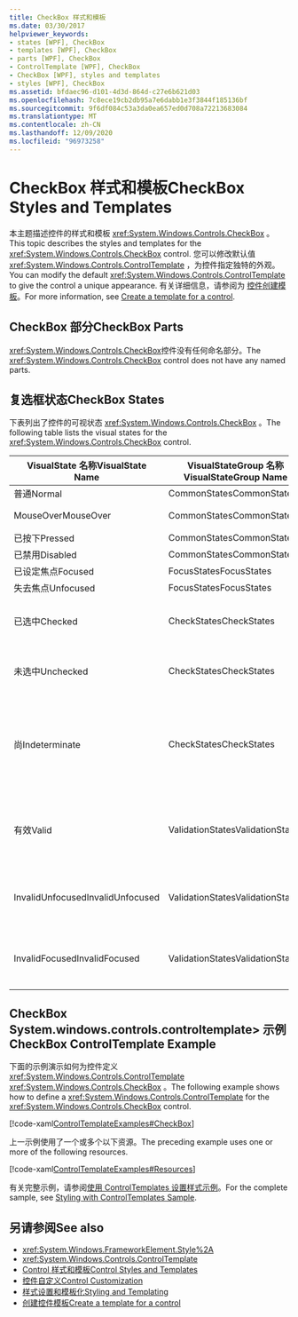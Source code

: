 ```yaml
---
title: CheckBox 样式和模板
ms.date: 03/30/2017
helpviewer_keywords:
- states [WPF], CheckBox
- templates [WPF], CheckBox
- parts [WPF], CheckBox
- ControlTemplate [WPF], CheckBox
- CheckBox [WPF], styles and templates
- styles [WPF], CheckBox
ms.assetid: bfdaec96-d101-4d3d-864d-c27e6b621d03
ms.openlocfilehash: 7c8ece19cb2db95a7e6dabb1e3f3844f185136bf
ms.sourcegitcommit: 9f6df084c53a3da0ea657ed0d708a72213683084
ms.translationtype: MT
ms.contentlocale: zh-CN
ms.lasthandoff: 12/09/2020
ms.locfileid: "96973258"
---
```

# <a name="checkbox-styles-and-templates"></a><span data-ttu-id="4e93f-102">CheckBox 样式和模板</span><span class="sxs-lookup"><span data-stu-id="4e93f-102">CheckBox Styles and Templates</span></span>
<span data-ttu-id="4e93f-103">本主题描述控件的样式和模板 <xref:System.Windows.Controls.CheckBox> 。</span><span class="sxs-lookup"><span data-stu-id="4e93f-103">This topic describes the styles and templates for the <xref:System.Windows.Controls.CheckBox> control.</span></span> <span data-ttu-id="4e93f-104">您可以修改默认值 <xref:System.Windows.Controls.ControlTemplate> ，为控件指定独特的外观。</span><span class="sxs-lookup"><span data-stu-id="4e93f-104">You can modify the default <xref:System.Windows.Controls.ControlTemplate> to give the control a unique appearance.</span></span> <span data-ttu-id="4e93f-105">有关详细信息，请参阅为 [控件创建模板](/dotnet/desktop-wpf/themes/how-to-create-apply-template)。</span><span class="sxs-lookup"><span data-stu-id="4e93f-105">For more information, see [Create a template for a control](/dotnet/desktop-wpf/themes/how-to-create-apply-template).</span></span>  
  
## <a name="checkbox-parts"></a><span data-ttu-id="4e93f-106">CheckBox 部分</span><span class="sxs-lookup"><span data-stu-id="4e93f-106">CheckBox Parts</span></span>  
 <span data-ttu-id="4e93f-107"><xref:System.Windows.Controls.CheckBox>控件没有任何命名部分。</span><span class="sxs-lookup"><span data-stu-id="4e93f-107">The <xref:System.Windows.Controls.CheckBox> control does not have any named parts.</span></span>  
  
## <a name="checkbox-states"></a><span data-ttu-id="4e93f-108">复选框状态</span><span class="sxs-lookup"><span data-stu-id="4e93f-108">CheckBox States</span></span>  
 <span data-ttu-id="4e93f-109">下表列出了控件的可视状态 <xref:System.Windows.Controls.CheckBox> 。</span><span class="sxs-lookup"><span data-stu-id="4e93f-109">The following table lists the visual states for the <xref:System.Windows.Controls.CheckBox> control.</span></span>  
  
|<span data-ttu-id="4e93f-110">VisualState 名称</span><span class="sxs-lookup"><span data-stu-id="4e93f-110">VisualState Name</span></span>|<span data-ttu-id="4e93f-111">VisualStateGroup 名称</span><span class="sxs-lookup"><span data-stu-id="4e93f-111">VisualStateGroup Name</span></span>|<span data-ttu-id="4e93f-112">描述</span><span class="sxs-lookup"><span data-stu-id="4e93f-112">Description</span></span>|  
|----------------------|---------------------------|-----------------|  
|<span data-ttu-id="4e93f-113">普通</span><span class="sxs-lookup"><span data-stu-id="4e93f-113">Normal</span></span>|<span data-ttu-id="4e93f-114">CommonStates</span><span class="sxs-lookup"><span data-stu-id="4e93f-114">CommonStates</span></span>|<span data-ttu-id="4e93f-115">默认状态。</span><span class="sxs-lookup"><span data-stu-id="4e93f-115">The default state.</span></span>|  
|<span data-ttu-id="4e93f-116">MouseOver</span><span class="sxs-lookup"><span data-stu-id="4e93f-116">MouseOver</span></span>|<span data-ttu-id="4e93f-117">CommonStates</span><span class="sxs-lookup"><span data-stu-id="4e93f-117">CommonStates</span></span>|<span data-ttu-id="4e93f-118">鼠标指针悬停在控件上方。</span><span class="sxs-lookup"><span data-stu-id="4e93f-118">The mouse pointer is positioned over the control.</span></span>|  
|<span data-ttu-id="4e93f-119">已按下</span><span class="sxs-lookup"><span data-stu-id="4e93f-119">Pressed</span></span>|<span data-ttu-id="4e93f-120">CommonStates</span><span class="sxs-lookup"><span data-stu-id="4e93f-120">CommonStates</span></span>|<span data-ttu-id="4e93f-121">已按下控件。</span><span class="sxs-lookup"><span data-stu-id="4e93f-121">The control is pressed.</span></span>|  
|<span data-ttu-id="4e93f-122">已禁用</span><span class="sxs-lookup"><span data-stu-id="4e93f-122">Disabled</span></span>|<span data-ttu-id="4e93f-123">CommonStates</span><span class="sxs-lookup"><span data-stu-id="4e93f-123">CommonStates</span></span>|<span data-ttu-id="4e93f-124">已禁用控件。</span><span class="sxs-lookup"><span data-stu-id="4e93f-124">The control is disabled.</span></span>|  
|<span data-ttu-id="4e93f-125">已设定焦点</span><span class="sxs-lookup"><span data-stu-id="4e93f-125">Focused</span></span>|<span data-ttu-id="4e93f-126">FocusStates</span><span class="sxs-lookup"><span data-stu-id="4e93f-126">FocusStates</span></span>|<span data-ttu-id="4e93f-127">控件有焦点。</span><span class="sxs-lookup"><span data-stu-id="4e93f-127">The control has focus.</span></span>|  
|<span data-ttu-id="4e93f-128">失去焦点</span><span class="sxs-lookup"><span data-stu-id="4e93f-128">Unfocused</span></span>|<span data-ttu-id="4e93f-129">FocusStates</span><span class="sxs-lookup"><span data-stu-id="4e93f-129">FocusStates</span></span>|<span data-ttu-id="4e93f-130">控件没有焦点。</span><span class="sxs-lookup"><span data-stu-id="4e93f-130">The control does not have focus.</span></span>|  
|<span data-ttu-id="4e93f-131">已选中</span><span class="sxs-lookup"><span data-stu-id="4e93f-131">Checked</span></span>|<span data-ttu-id="4e93f-132">CheckStates</span><span class="sxs-lookup"><span data-stu-id="4e93f-132">CheckStates</span></span>|<span data-ttu-id="4e93f-133"><xref:System.Windows.Controls.Primitives.ToggleButton.IsChecked%2A> 为 `true`。</span><span class="sxs-lookup"><span data-stu-id="4e93f-133"><xref:System.Windows.Controls.Primitives.ToggleButton.IsChecked%2A> is `true`.</span></span>|  
|<span data-ttu-id="4e93f-134">未选中</span><span class="sxs-lookup"><span data-stu-id="4e93f-134">Unchecked</span></span>|<span data-ttu-id="4e93f-135">CheckStates</span><span class="sxs-lookup"><span data-stu-id="4e93f-135">CheckStates</span></span>|<span data-ttu-id="4e93f-136"><xref:System.Windows.Controls.Primitives.ToggleButton.IsChecked%2A> 为 `false`。</span><span class="sxs-lookup"><span data-stu-id="4e93f-136"><xref:System.Windows.Controls.Primitives.ToggleButton.IsChecked%2A> is `false`.</span></span>|  
|<span data-ttu-id="4e93f-137">尚</span><span class="sxs-lookup"><span data-stu-id="4e93f-137">Indeterminate</span></span>|<span data-ttu-id="4e93f-138">CheckStates</span><span class="sxs-lookup"><span data-stu-id="4e93f-138">CheckStates</span></span>|<span data-ttu-id="4e93f-139"><xref:System.Windows.Controls.Primitives.ToggleButton.IsThreeState%2A> 为 `true` 且 <xref:System.Windows.Controls.Primitives.ToggleButton.IsChecked%2A> 为 `null`。</span><span class="sxs-lookup"><span data-stu-id="4e93f-139"><xref:System.Windows.Controls.Primitives.ToggleButton.IsThreeState%2A> is `true`, and <xref:System.Windows.Controls.Primitives.ToggleButton.IsChecked%2A> is `null`.</span></span>|  
|<span data-ttu-id="4e93f-140">有效</span><span class="sxs-lookup"><span data-stu-id="4e93f-140">Valid</span></span>|<span data-ttu-id="4e93f-141">ValidationStates</span><span class="sxs-lookup"><span data-stu-id="4e93f-141">ValidationStates</span></span>|<span data-ttu-id="4e93f-142">控件使用 <xref:System.Windows.Controls.Validation> 类， <xref:System.Windows.Controls.Validation.HasError%2A?displayProperty=nameWithType> 附加属性为 `false` 。</span><span class="sxs-lookup"><span data-stu-id="4e93f-142">The control uses the <xref:System.Windows.Controls.Validation> class and the <xref:System.Windows.Controls.Validation.HasError%2A?displayProperty=nameWithType> attached property is `false`.</span></span>|  
|<span data-ttu-id="4e93f-143">InvalidUnfocused</span><span class="sxs-lookup"><span data-stu-id="4e93f-143">InvalidUnfocused</span></span>|<span data-ttu-id="4e93f-144">ValidationStates</span><span class="sxs-lookup"><span data-stu-id="4e93f-144">ValidationStates</span></span>|<span data-ttu-id="4e93f-145"><xref:System.Windows.Controls.Validation.HasError%2A?displayProperty=nameWithType>附加属性是 `true` 控件具有焦点。</span><span class="sxs-lookup"><span data-stu-id="4e93f-145">The <xref:System.Windows.Controls.Validation.HasError%2A?displayProperty=nameWithType> attached property is `true` has the control has focus.</span></span>|  
|<span data-ttu-id="4e93f-146">InvalidFocused</span><span class="sxs-lookup"><span data-stu-id="4e93f-146">InvalidFocused</span></span>|<span data-ttu-id="4e93f-147">ValidationStates</span><span class="sxs-lookup"><span data-stu-id="4e93f-147">ValidationStates</span></span>|<span data-ttu-id="4e93f-148"><xref:System.Windows.Controls.Validation.HasError%2A?displayProperty=nameWithType>附加属性是 `true` 控件没有焦点。</span><span class="sxs-lookup"><span data-stu-id="4e93f-148">The <xref:System.Windows.Controls.Validation.HasError%2A?displayProperty=nameWithType> attached property is `true` has the control does not have focus.</span></span>|  
  
## <a name="checkbox-controltemplate-example"></a><span data-ttu-id="4e93f-149">CheckBox System.windows.controls.controltemplate> 示例</span><span class="sxs-lookup"><span data-stu-id="4e93f-149">CheckBox ControlTemplate Example</span></span>  
 <span data-ttu-id="4e93f-150">下面的示例演示如何为控件定义 <xref:System.Windows.Controls.ControlTemplate> <xref:System.Windows.Controls.CheckBox> 。</span><span class="sxs-lookup"><span data-stu-id="4e93f-150">The following example shows how to define a <xref:System.Windows.Controls.ControlTemplate> for the <xref:System.Windows.Controls.CheckBox> control.</span></span>  
  
 [!code-xaml[ControlTemplateExamples#CheckBox](~/samples/snippets/csharp/VS_Snippets_Wpf/ControlTemplateExamples/CS/resources/checkbox.xaml#checkbox)]  
  
 <span data-ttu-id="4e93f-151">上一示例使用了一个或多个以下资源。</span><span class="sxs-lookup"><span data-stu-id="4e93f-151">The preceding example uses one or more of the following resources.</span></span>  
  
 [!code-xaml[ControlTemplateExamples#Resources](~/samples/snippets/csharp/VS_Snippets_Wpf/ControlTemplateExamples/CS/resources/shared.xaml#resources)]  
  
 <span data-ttu-id="4e93f-152">有关完整示例，请参阅[使用 ControlTemplates 设置样式示例](https://github.com/Microsoft/WPF-Samples/tree/master/Styles%20&%20Templates/IntroToStylingAndTemplating)。</span><span class="sxs-lookup"><span data-stu-id="4e93f-152">For the complete sample, see [Styling with ControlTemplates Sample](https://github.com/Microsoft/WPF-Samples/tree/master/Styles%20&%20Templates/IntroToStylingAndTemplating).</span></span>  
  
## <a name="see-also"></a><span data-ttu-id="4e93f-153">另请参阅</span><span class="sxs-lookup"><span data-stu-id="4e93f-153">See also</span></span>

- <xref:System.Windows.FrameworkElement.Style%2A>
- <xref:System.Windows.Controls.ControlTemplate>
- [<span data-ttu-id="4e93f-154">Control 样式和模板</span><span class="sxs-lookup"><span data-stu-id="4e93f-154">Control Styles and Templates</span></span>](control-styles-and-templates.md)
- [<span data-ttu-id="4e93f-155">控件自定义</span><span class="sxs-lookup"><span data-stu-id="4e93f-155">Control Customization</span></span>](control-customization.md)
- [<span data-ttu-id="4e93f-156">样式设置和模板化</span><span class="sxs-lookup"><span data-stu-id="4e93f-156">Styling and Templating</span></span>](/dotnet/desktop-wpf/fundamentals/styles-templates-overview)
- [<span data-ttu-id="4e93f-157">创建控件模板</span><span class="sxs-lookup"><span data-stu-id="4e93f-157">Create a template for a control</span></span>](/dotnet/desktop-wpf/themes/how-to-create-apply-template)
